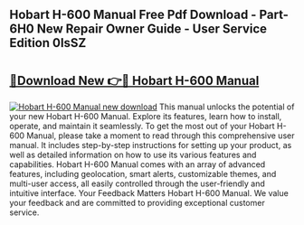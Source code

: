## Hobart H-600 Manual Free Pdf Download - Part-6H0 New Repair Owner Guide - User Service Edition 0IsSZ

# <h2><a href="http://bc3975.oget.top/?id=Hobart+H-600+Manual">🔗Download New 👉🔴 Hobart H-600 Manual</a></h2>

[![Hobart H-600 Manual new download](https://i.imgur.com/5g1atiW.png)](http://bc3975.oget.top/?id=Hobart+H-600+Manual)
This manual unlocks the potential of your new Hobart H-600 Manual. Explore its features, learn how to install, operate, and maintain it seamlessly. To get the most out of your Hobart H-600 Manual, please take a moment to read through this comprehensive user manual. It includes step-by-step instructions for setting up your product, as well as detailed information on how to use its various features and capabilities. Hobart H-600 Manual comes with an array of advanced features, including geolocation, smart alerts, customizable themes, and multi-user access, all easily controlled through the user-friendly and intuitive interface. Your Feedback Matters Hobart H-600 Manual. We value your feedback and are committed to providing exceptional customer service.
